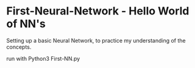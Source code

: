 # First-Neural-Network - Hello World of NN's

Setting up a basic Neural Network, to practice my understanding of the concepts.

run with Python3 First-NN.py
